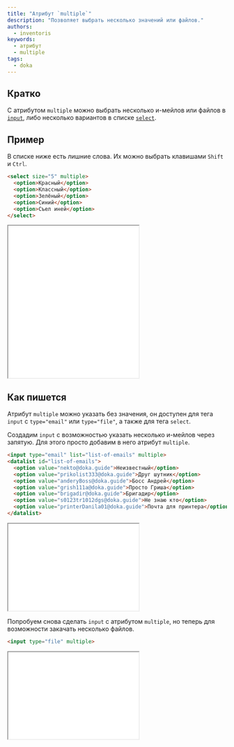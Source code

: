 ```yaml
---
title: "Атрибут `multiple`"
description: "Позволяет выбрать несколько значений или файлов."
authors:
  - inventoris
keywords:
  - атрибут
  - multiple
tags:
  - doka
---
```


## Кратко

С атрибутом `multiple` можно выбрать несколько и-мейлов или файлов в [`input`](/html/input/), либо несколько вариантов в списке [`select`](/html/select/).

## Пример

В списке ниже есть лишние слова. Их можно выбрать клавишами `Shift` и `Ctrl`.

```html
<select size="5" multiple>
  <option>Красный</option>
  <option>Классный</option>
  <option>Зелёный</option>
  <option>Синий</option>
  <option>Съел иней</option>
</select>
```

<iframe title="Базовый пример" src="demos/basic/" height="350"></iframe>

## Как пишется

Атрибут `multiple` можно указать без значения, он доступен для тега `input` с `type="email"` или `type="file"`, а также для тега `select`.

Создадим `input` с возможностью указать несколько и-мейлов через запятую. Для этого просто добавим в него атрибут `multiple`.

```html
<input type="email" list="list-of-emails" multiple>
<datalist id="list-of-emails">
  <option value="nekto@doka.guide">Неизвестный</option>
  <option value="prikolist333@doka.guide">Друг шутник</option>
  <option value="anderyBoss@doka.guide">Босс Андрей</option>
  <option value="grish111a@doka.guide">Просто Гриша</option>
  <option value="brigadir@doka.guide">Бригадир</option>
  <option value="s0123tr1012dgs@doka.guide">Не знаю кто</option>
  <option value="printerDanila01@doka.guide">Почта для принтера</option>
</datalist>
```

<iframe title="Использование атрибута multiple для множественного выбора и-мейлов" src="demos/multiple-input-email/" height="200"></iframe>

Попробуем снова сделать `input` с атрибутом `multiple`, но теперь для возможности закачать несколько файлов.

```html
<input type="file" multiple>
```

<iframe title="Использование атрибута multiple для множественного выбора файлов" src="demos/multiple-input-files/" height="200"></iframe>
